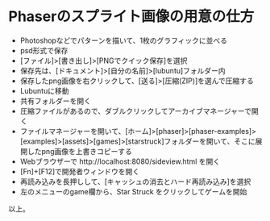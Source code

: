 # Phaserのスプライト画像の用意の仕方
- Photoshopなどでパターンを描いて、1枚のグラフィックに並べる
- psd形式で保存
- [ファイル]>[書き出し]>[PNGでクイック保存]を選択
- 保存先は、[ドキュメント]>[自分の名前]>[lubuntu]フォルダー内
- 保存したpng画像を右クリックして、[送る]>[圧縮(ZIP)]を選んで圧縮する
- Lubuntuに移動
- 共有フォルダーを開く
- 圧縮ファイルがあるので、ダブルクリックしてアーカイブマネージャーで開く
- ファイルマネージャーを開いて、[ホーム]>[phaser]>[phaser-examples]>[examples]>[assets]>[games]>[starstruck]フォルダーを開いて、そこに展開したpng画像を上書きコピーする
- Webブラウザーで http://localhost:8080/sideview.html を開く
- [Fn]+[F12]で開発者ウィンドウを開く
- 再読み込みを長押しして、[キャッシュの消去とハード再読み込み]を選択
- 左のメニューのgame欄から、Star Struck をクリックしてゲームを開始

以上。

